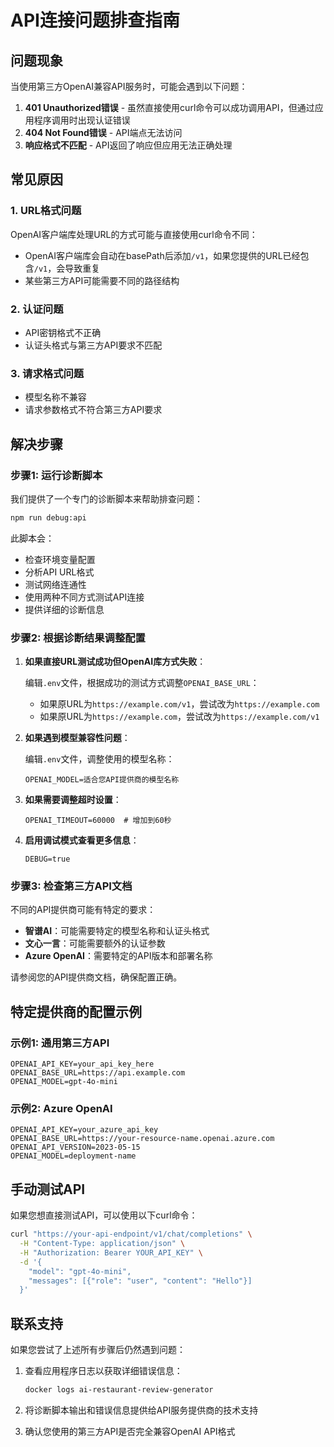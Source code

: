 # API连接问题排查指南

## 问题现象

当使用第三方OpenAI兼容API服务时，可能会遇到以下问题：

1. **401 Unauthorized错误** - 虽然直接使用curl命令可以成功调用API，但通过应用程序调用时出现认证错误
2. **404 Not Found错误** - API端点无法访问
3. **响应格式不匹配** - API返回了响应但应用无法正确处理

## 常见原因

### 1. URL格式问题

OpenAI客户端库处理URL的方式可能与直接使用curl命令不同：

- OpenAI客户端库会自动在basePath后添加`/v1`，如果您提供的URL已经包含`/v1`，会导致重复
- 某些第三方API可能需要不同的路径结构

### 2. 认证问题

- API密钥格式不正确
- 认证头格式与第三方API要求不匹配

### 3. 请求格式问题

- 模型名称不兼容
- 请求参数格式不符合第三方API要求

## 解决步骤

### 步骤1: 运行诊断脚本

我们提供了一个专门的诊断脚本来帮助排查问题：

```bash
npm run debug:api
```

此脚本会：
- 检查环境变量配置
- 分析API URL格式
- 测试网络连通性
- 使用两种不同方式测试API连接
- 提供详细的诊断信息

### 步骤2: 根据诊断结果调整配置

1. **如果直接URL测试成功但OpenAI库方式失败**：

   编辑`.env`文件，根据成功的测试方式调整`OPENAI_BASE_URL`：
   
   - 如果原URL为`https://example.com/v1`，尝试改为`https://example.com`
   - 如果原URL为`https://example.com`，尝试改为`https://example.com/v1`

2. **如果遇到模型兼容性问题**：

   编辑`.env`文件，调整使用的模型名称：
   
   ```
   OPENAI_MODEL=适合您API提供商的模型名称
   ```

3. **如果需要调整超时设置**：

   ```
   OPENAI_TIMEOUT=60000  # 增加到60秒
   ```

4. **启用调试模式查看更多信息**：

   ```
   DEBUG=true
   ```

### 步骤3: 检查第三方API文档

不同的API提供商可能有特定的要求：

- **智谱AI**：可能需要特定的模型名称和认证头格式
- **文心一言**：可能需要额外的认证参数
- **Azure OpenAI**：需要特定的API版本和部署名称

请参阅您的API提供商文档，确保配置正确。

## 特定提供商的配置示例

### 示例1: 通用第三方API

```
OPENAI_API_KEY=your_api_key_here
OPENAI_BASE_URL=https://api.example.com
OPENAI_MODEL=gpt-4o-mini
```

### 示例2: Azure OpenAI

```
OPENAI_API_KEY=your_azure_api_key
OPENAI_BASE_URL=https://your-resource-name.openai.azure.com
OPENAI_API_VERSION=2023-05-15
OPENAI_MODEL=deployment-name
```

## 手动测试API

如果您想直接测试API，可以使用以下curl命令：

```bash
curl "https://your-api-endpoint/v1/chat/completions" \
  -H "Content-Type: application/json" \
  -H "Authorization: Bearer YOUR_API_KEY" \
  -d '{
    "model": "gpt-4o-mini",
    "messages": [{"role": "user", "content": "Hello"}]
  }'
```

## 联系支持

如果您尝试了上述所有步骤后仍然遇到问题：

1. 查看应用程序日志以获取详细错误信息：
   ```bash
   docker logs ai-restaurant-review-generator
   ```

2. 将诊断脚本输出和错误信息提供给API服务提供商的技术支持

3. 确认您使用的第三方API是否完全兼容OpenAI API格式